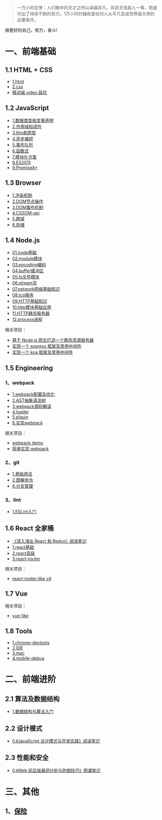 > 一万小时定律：人们眼中的天才之所以卓越非凡，并非天资超人一等，而是付出了持续不断的努力。1万小时的锤炼是任何人从平凡变成世界级大师的必要条件。

做更好的自己。努力，奋斗!

# 一、前端基础

## 1.1 HTML + CSS

- <a href="https://github.com/MoonWang/front-end-notes/blob/master/basic/1.HTML+CSS/1.html.md" target="_blank">1.html</a>
- <a href="https://github.com/MoonWang/front-end-notes/blob/master/basic/1.HTML+CSS/2.css.md" target="_blank">2.css</a>
- <a href="https://github.com/MoonWang/front-end-notes/blob/master/basic/1.HTML+CSS/移动端 video 踩坑.md" target="_blank">移动端 video 踩坑</a>

## 1.2 JavaScript

- <a href="https://github.com/MoonWang/front-end-notes/blob/master/basic/2.JavaScript/1.数据类型和变量声明.md" target="_blank">1.数据类型和变量声明</a>
- <a href="https://github.com/MoonWang/front-end-notes/blob/master/basic/2.JavaScript/2.作用域和闭包.md" target="_blank">2.作用域和闭包</a>
- <a href="https://github.com/MoonWang/front-end-notes/blob/master/basic/2.JavaScript/3.this和原型.md" target="_blank">3.this和原型</a>
- <a href="https://github.com/MoonWang/front-end-notes/blob/master/basic/2.JavaScript/4.异步编程.md" target="_blank">4.异步编程</a>
- <a href="https://github.com/MoonWang/front-end-notes/blob/master/basic/2.JavaScript/5.事件队列.md" target="_blank">5.事件队列</a>
- <a href="https://github.com/MoonWang/front-end-notes/blob/master/basic/2.JavaScript/6.函数式.md" target="_blank">6.函数式</a>
- <a href="https://github.com/MoonWang/front-end-notes/blob/master/basic/2.JavaScript/7.模块化方案.md" target="_blank">7.模块化方案</a>
- <a href="https://github.com/MoonWang/front-end-notes/blob/master/basic/2.JavaScript/8.ES2015.md" target="_blank">8.ES2015</a>
- <a href="https://github.com/MoonWang/front-end-notes/blob/master/basic/2.JavaScript/9.PromiseA+.md" target="_blank">9.PromiseA+</a>

## 1.3 Browser

- <a href="https://github.com/MoonWang/front-end-notes/blob/master/basic/3.Browser/1.渲染机制.md" target="_blank">1.渲染机制</a>
- <a href="https://github.com/MoonWang/front-end-notes/blob/master/basic/3.Browser/2.DOM节点操作.md" target="_blank">2.DOM节点操作</a>
- <a href="https://github.com/MoonWang/front-end-notes/blob/master/basic/3.Browser/3.DOM事件机制.md" target="_blank">3.DOM事件机制</a>
- <a href="https://github.com/MoonWang/front-end-notes/blob/master/basic/3.Browser/4.CSSOM-api.md" target="_blank">4.CSSOM-api</a>
- <a href="https://github.com/MoonWang/front-end-notes/blob/master/basic/3.Browser/5.跨域.md" target="_blank">5.跨域</a>
- <a href="https://github.com/MoonWang/front-end-notes/blob/master/basic/3.Browser/6.存储.md" target="_blank">6.存储</a>

## 1.4 Node.js

- <a href="https://github.com/MoonWang/front-end-notes/blob/master/basic/4.Node.js/01.node基础.md" target="_blank">01.node基础</a>
- <a href="https://github.com/MoonWang/front-end-notes/blob/master/basic/4.Node.js/02.module模块.md" target="_blank">02.module模块</a>
- <a href="https://github.com/MoonWang/front-end-notes/blob/master/basic/4.Node.js/03.encoding编码.md	" target="_blank">03.encoding编码</a>
- <a href="https://github.com/MoonWang/front-end-notes/blob/master/basic/4.Node.js/04.buffer缓冲区.md" target="_blank">04.buffer缓冲区</a>
- <a href="https://github.com/MoonWang/front-end-notes/blob/master/basic/4.Node.js/05.fs文件模块.md" target="_blank">05.fs文件模块</a>
- <a href="https://github.com/MoonWang/front-end-notes/blob/master/basic/4.Node.js/06.stream流.md" target="_blank">06.stream流</a>
- <a href="https://github.com/MoonWang/front-end-notes/blob/master/basic/4.Node.js/07.network网络基础知识.md" target="_blank">07.network网络基础知识</a>
- <a href="https://github.com/MoonWang/front-end-notes/blob/master/basic/4.Node.js/08.tcp服务.md" target="_blank">08.tcp服务</a>
- <a href="https://github.com/MoonWang/front-end-notes/blob/master/basic/4.Node.js/09.HTTP基础知识.md" target="_blank">09.HTTP基础知识</a>
- <a href="https://github.com/MoonWang/front-end-notes/blob/master/basic/4.Node.js/10.http模块基础应用.md" target="_blank">10.http模块基础应用</a>
- <a href="https://github.com/MoonWang/front-end-notes/blob/master/basic/4.Node.js/11.HTTP静态服务器.md" target="_blank">11.HTTP静态服务器</a>
- <a href="https://github.com/MoonWang/front-end-notes/blob/master/basic/4.Node.js/12.process进程.md" target="_blank">12.process进程</a>

相关项目：
- <a href="https://github.com/MoonWang/node-http-static-server" target="_blank">基于 Node.js 原生打造一个静态资源服务器</a>
- <a href="https://github.com/MoonWang/express-like" target="_blank">实现一个 express 框架及常用中间件</a>
- <a href="https://github.com/MoonWang/koa-like" target="_blank">实现一个 koa 框架及常用中间件</a>

## 1.5 Engineering

### 1、webpack

- <a href="https://github.com/MoonWang/front-end-notes/tree/master/basic/5.Engineering/1.webpack/1.webpack配置及优化.md" target="_blank">1.webpack配置及优化</a>
- <a href="https://github.com/MoonWang/front-end-notes/tree/master/basic/5.Engineering/1.webpack/2.AST抽象语法树.md" target="_blank">2.AST抽象语法树</a>
- <a href="https://github.com/MoonWang/front-end-notes/tree/master/basic/5.Engineering/1.webpack/3.webpack源码解读.md" target="_blank">3.webpack源码解读</a>
- <a href="https://github.com/MoonWang/front-end-notes/tree/master/basic/5.Engineering/1.webpack/4.loader.md" target="_blank">4.loader</a>
- <a href="https://github.com/MoonWang/front-end-notes/tree/master/basic/5.Engineering/1.webpack/5.plguin.md" target="_blank">5.plguin</a>
- <a href="https://github.com/MoonWang/front-end-notes/tree/master/basic/5.Engineering/1.webpack/6.实现webpack.md" target="_blank">6.实现webpack</a>

相关项目：
- <a href="https://github.com/MoonWang/webpack-demo" target="_blank">webpack demo</a>
- <a href="https://github.com/MoonWang/webpack-like" target="_blank">简单实现 webpack</a>

### 2、git

- <a href="https://github.com/MoonWang/front-end-notes/tree/master/basic/5.Engineering/2.git/1.基础用法.md" target="_blank">1.基础用法</a>
- <a href="https://github.com/MoonWang/front-end-notes/tree/master/basic/5.Engineering/2.git/2.图解命令.md" target="_blank">2.图解命令</a>
- <a href="https://github.com/MoonWang/front-end-notes/tree/master/basic/5.Engineering/2.git/6.分支管理.md" target="_blank">6.分支管理</a>

### 3、lint

- <a href="https://github.com/MoonWang/front-end-notes/tree/master/basic/5.Engineering/3.lint/1.ESLint.md" target="_blank">1.ESLint入门</a>

## 1.6 React 全家桶

- <a href="https://github.com/MoonWang/front-end-notes/tree/master/basic/6.React/0.《深入浅出 React 和 Redux》阅读笔记.md" target="_blank">《深入浅出 React 和 Redux》阅读笔记</a>
- <a href="https://github.com/MoonWang/front-end-notes/tree/master/basic/6.React/1.react基础.md" target="_blank">1.react基础</a>
- <a href="https://github.com/MoonWang/front-end-notes/tree/master/basic/6.React/2.react高级.md" target="_blank">2.react高级</a>
- <a href="https://github.com/MoonWang/front-end-notes/tree/master/basic/6.React/3.react-router.md" target="_blank">3.react-router</a>

相关项目：
- <a href="https://github.com/MoonWang/react-router-dom-like" target="_blank">react-router-like v4</a>

## 1.7 Vue

相关项目：
- <a href="https://github.com/MoonWang/vue-like" target="_blank">vue-like</a>

## 1.8 Tools

- <a href="https://github.com/MoonWang/front-end-notes/tree/master/basic/8.Tools/1.chrome-devtools.md" target="_blank">1.chrome-devtools</a>
- <a href="https://github.com/MoonWang/front-end-notes/tree/master/basic/8.Tools/2.IDE.md" target="_blank">2.IDE</a>
- <a href="https://github.com/MoonWang/front-end-notes/tree/master/basic/8.Tools/3.mac.md" target="_blank">3.mac</a>
- <a href="https://github.com/MoonWang/front-end-notes/tree/master/basic/8.Tools/4.mobile-debug.md" target="_blank">4.mobile-debug</a>

# 二、前端进阶

## 2.1 算法及数据结构

- <a href="https://github.com/MoonWang/front-end-notes/blob/master/senior/1.算法及数据结构/1.数据结构与算法入门.md" target="_blank">1.数据结构与算法入门</a>

## 2.2 设计模式

- <a href="https://github.com/MoonWang/front-end-notes/blob/master/senior/2.设计模式/0.《JavaScript 设计模式与开发实践》阅读笔记.md" target="_blank">0.《JavaScript 设计模式与开发实践》阅读笔记</a>

## 2.3 性能和安全

- <a href="https://github.com/MoonWang/front-end-notes/blob/master/senior/3.性能和安全/0.《Web 前后端漏洞分析与防御技巧》网课笔记.md" target="_blank">0.《Web 前后端漏洞分析与防御技巧》网课笔记</a>

# 三、其他

## 1、<a href="https://github.com/MoonWang/front-end-notes/blob/master/other/1.保险.md" target="_blank">保险</a>

